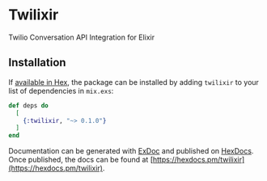 # Twilixir

Twilio Conversation API Integration for Elixir

## Installation

If [available in Hex](https://hex.pm/docs/publish), the package can be installed
by adding `twilixir` to your list of dependencies in `mix.exs`:

```elixir
def deps do
  [
    {:twilixir, "~> 0.1.0"}
  ]
end
```

Documentation can be generated with [ExDoc](https://github.com/elixir-lang/ex_doc)
and published on [HexDocs](https://hexdocs.pm). Once published, the docs can
be found at [https://hexdocs.pm/twilixir](https://hexdocs.pm/twilixir).

